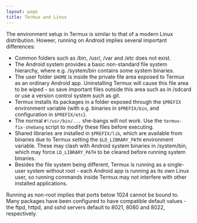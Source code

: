 ```yaml
---
layout: page
title: Termux and Linux
---
```


The environment setup in Termux is similar to that of a modern Linux distribution. Howeer, running on Android implies several important differences:

- Common folders such as /bin, /usr/, /var and /etc does not exist.
- The Android system provides a basic non-standard file system hierarchy, where e.g. /system/bin contains some system binaries.
- The user folder `$HOME` is inside the private file area exposed to Termux as an ordinary Android app. Uninstalling Termux will cause this file area to be wiped - so save important files outside this area such as in /sdcard or use a version control system such as git.
- Termux installs its packages in a folder exposed through the `$PREFIX` environment variable (with e.g. binaries in `$PREFIX/bin`, and configuration in `$PREFIX/etc`).
- The normal `#!/usr/bin/...` she-bangs will not work. Use the `termux-fix-shebang` script to modify these files before executing.
- Shared libraries are installed in `$PREFIX/lib`, which are available from binaries due to Termux setting the `$LD_LIBRARY_PATH` environment variable. These may clash with Android system binaries in /system/bin, which may force `LD_LIBRARY_PATH` to be cleared before running system binaries.
- Besides the file system being different, Termux is running as a single-user system without root - each Android app is running as its own Linux user, so running commands inside Termux may not interfere with other installed applications.

Running as non-root implies that ports below 1024 cannot be bound to. Many packages have been configured to have compatible default values - the ftpd, httpd, and sshd servers default to 8021, 8080 and 8022, respectively.


